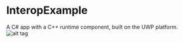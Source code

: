 # InteropExample
A C# app with a C++ runtime component, built on the UWP platform.
![alt tag](https://stenobot.files.wordpress.com/2016/05/cpp-appui.png)
